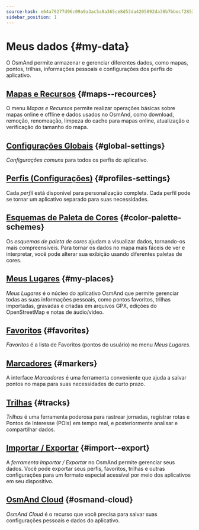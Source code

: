 ```yaml
---
source-hash: e64a79277d96c09a9a3ac5a8a365ce8d53da4205892da38b7bbecf28535f96ef
sidebar_position: 1
---
```


# Meus dados {#my-data}

O OsmAnd permite armazenar e gerenciar diferentes dados, como mapas, pontos, trilhas, informações pessoais e configurações dos perfis do aplicativo.

## [Mapas e Recursos](./maps-resources.md) {#maps--recources}

O menu *Mapas e Recursos* permite realizar operações básicas sobre mapas online e offline e dados usados no OsmAnd, como download, remoção, renomeação, limpeza do cache para mapas online, atualização e verificação do tamanho do mapa.

## [Configurações Globais](./global-settings.md) {#global-settings}

*Configurações comuns* para todos os perfis do aplicativo.

## [Perfis (Configurações)](./profiles.md) {#profiles-settings}

Cada *perfil* está disponível para personalização completa. Cada perfil pode se tornar um aplicativo separado para suas necessidades.

## [Esquemas de Paleta de Cores](./color-palette-schemes.md) {#color-palette-schemes}

Os *esquemas de paleta de cores* ajudam a visualizar dados, tornando-os mais compreensíveis. Para tornar os dados no mapa mais fáceis de ver e interpretar, você pode alterar sua exibição usando diferentes paletas de cores.

## [Meus Lugares](./myplaces.md) {#my-places}

*Meus Lugares* é o núcleo do aplicativo OsmAnd que permite gerenciar todas as suas informações pessoais, como pontos favoritos, trilhas importadas, gravadas e criadas em arquivos GPX, edições do OpenStreetMap e notas de áudio/vídeo.

## [Favoritos](./favorites.md) {#favorites}

*Favoritos* é a lista de Favoritos (pontos do usuário) no menu *Meus Lugares*.

## [Marcadores](./markers.md) {#markers}

A interface *Marcadores* é uma ferramenta conveniente que ajuda a salvar pontos no mapa para suas necessidades de curto prazo.

## [Trilhas](./tracks/index.md) {#tracks}

*Trilhas* é uma ferramenta poderosa para rastrear jornadas, registrar rotas e Pontos de Interesse (POIs) em tempo real, e posteriormente analisar e compartilhar dados.

## [Importar / Exportar](./import-export.md) {#import--export}

A *ferramenta Importar / Exportar* no OsmAnd permite gerenciar seus dados. Você pode exportar seus perfis, favoritos, trilhas e outras configurações para um formato especial acessível por meio dos aplicativos em seu dispositivo.

## [OsmAnd Cloud](./osmand-cloud.md) {#osmand-cloud}

*OsmAnd Cloud* é o recurso que você precisa para salvar suas configurações pessoais e dados do aplicativo.